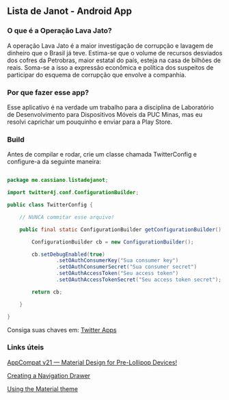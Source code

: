 Lista de Janot - Android App
-------

### O que é a Operação Lava Jato?

A operação Lava Jato é a maior investigação de corrupção e lavagem de dinheiro que o Brasil já teve. Estima-se que o volume de recursos desviados dos cofres da Petrobras, maior estatal do país, esteja na casa de bilhões de reais. Soma-se a isso a expressão econômica e política dos suspeitos de participar do esquema de corrupção que envolve a companhia.

### Por que fazer esse app?

Esse aplicativo é na verdade um trabalho para a disciplina de Laboratório de Desenvolvimento para Dispositivos Móveis da PUC Minas, mas eu resolvi caprichar um pouquinho e enviar para a Play Store.

### Build

Antes de compilar e rodar, crie um classe chamada TwitterConfig e configure-a da seguinte maneira:

```java

package me.cassiano.listadejanot;

import twitter4j.conf.ConfigurationBuilder;

public class TwitterConfig {

    // NUNCA commitar esse arquivo!

    public final static ConfigurationBuilder getConfigurationBuilder() {

        ConfigurationBuilder cb = new ConfigurationBuilder();

        cb.setDebugEnabled(true)
                .setOAuthConsumerKey("Sua consumer key")
                .setOAuthConsumerSecret("Sua consumer secret")
                .setOAuthAccessToken("Seu access token")
                .setOAuthAccessTokenSecret("Seu access token secret");

        return cb;

    }

}

```

Consiga suas chaves em: [Twitter Apps](https://apps.twitter.com)

### Links úteis

[AppCompat v21 — Material Design for Pre-Lollipop Devices!](http://android-developers.blogspot.com.br/2014/10/appcompat-v21-material-design-for-pre.html)

[Creating a Navigation Drawer](http://developer.android.com/training/implementing-navigation/nav-drawer.html)

[Using the Material theme](https://developer.android.com/training/material/theme.html)